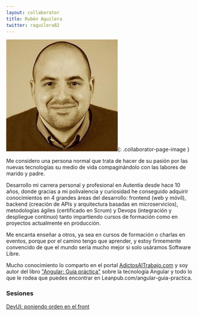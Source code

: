 ```yaml
---
layout: collaborator
title: Rubén Aguilera
twitter: raguilera82
---
```

![Rubén Aguilera](/img/colaboradores/ruben-aguilera.jpg){: .collaborator-page-image }

Me considero una persona normal que trata de hacer de su pasión por las nuevas tecnologías su medio de vida compaginándolo con las labores de marido y padre.

Desarrollo mi carrera personal y profesional en Autentia desde hace 10 años, donde gracias a mi polivalencia y curiosidad he conseguido adquirir conocimientos en 4 grandes áreas del desarrollo: frontend (web y móvil), backend (creación de APIs y arquitectura basadas en microservicios), metodologías ágiles (certificado en Scrum) y Devops (integración y despliegue continuo) tanto impartiendo cursos de formación como en proyectos actualmente en producción.

Me encanta enseñar a otros, ya sea en cursos de formación o charlas en eventos, porque por el camino tengo que aprender, y estoy firmemente convencido de que el mundo sería mucho mejor si solo usáramos Software Libre.

Mucho conocimiento lo comparto en el portal [AdictosAlTrabajo.com](https://www.adictosaltrabajo.com/) y soy autor del libro ["Angular: Guía práctica"](https://leanpub.com/angular-guia-practica) sobre la tecnología Angular y todo lo que le rodea que puedes encontrar en Leanpub.com/angular-guia-practica.

### Sesiones

[DevUI: poniendo orden en el front](/2019-02-06-devui)
